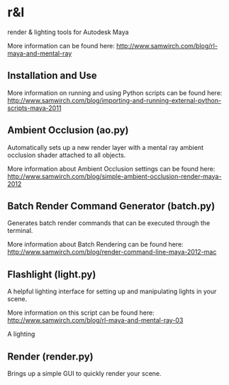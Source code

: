 r&l
===

render & lighting tools for Autodesk Maya 

More information can be found here: 
http://www.samwirch.com/blog/rl-maya-and-mental-ray 

Installation and Use
--------------------

More information on running and using Python scripts can be found here: 
http://www.samwirch.com/blog/importing-and-running-external-python-scripts-maya-2011 

Ambient Occlusion (ao.py)
-------------------------

Automatically sets up a new render layer with a mental ray ambient occlusion 
shader attached to all objects.

More information about Ambient Occlusion settings can be found here: 
http://www.samwirch.com/blog/simple-ambient-occlusion-render-maya-2012

Batch Render Command Generator (batch.py)
-----------------------------------------

Generates batch render commands that can be executed through the terminal.

More information about Batch Rendering can be found here: 
http://www.samwirch.com/blog/render-command-line-maya-2012-mac 

Flashlight (light.py)
-----------------------------------------

A helpful lighting interface for setting up and manipulating lights in your scene.

More information on this script can be found here:
http://www.samwirch.com/blog/rl-maya-and-mental-ray-03

A lighting

Render (render.py)
-----------------------------------------

Brings up a simple GUI to quickly render your scene.

